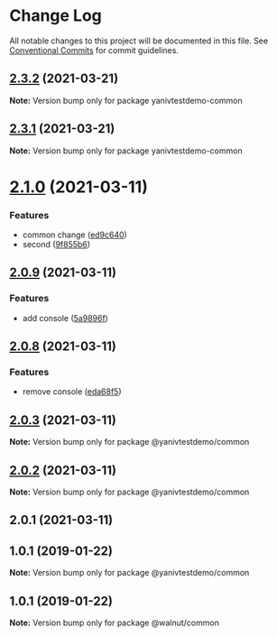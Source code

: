 # Change Log

All notable changes to this project will be documented in this file.
See [Conventional Commits](https://conventionalcommits.org) for commit guidelines.

## [2.3.2](https://github.com/YanivD/yarn-workspaces-example/compare/yanivtestdemo-common@2.3.1...yanivtestdemo-common@2.3.2) (2021-03-21)

**Note:** Version bump only for package yanivtestdemo-common





## [2.3.1](https://github.com/YanivD/yarn-workspaces-example/compare/yanivtestdemo-common@2.3.0...yanivtestdemo-common@2.3.1) (2021-03-21)

**Note:** Version bump only for package yanivtestdemo-common





# [2.1.0](https://github.com/YanivD/yarn-workspaces-example/compare/yanivtestdemo-common@2.0.9...yanivtestdemo-common@2.1.0) (2021-03-11)


### Features

* common change ([ed9c640](https://github.com/YanivD/yarn-workspaces-example/commit/ed9c640))
* second ([9f855b6](https://github.com/YanivD/yarn-workspaces-example/commit/9f855b6))





## [2.0.9](https://github.com/YanivD/yarn-workspaces-example/compare/yanivtestdemo-common@2.0.8...yanivtestdemo-common@2.0.9) (2021-03-11)


### Features

* add console ([5a9896f](https://github.com/YanivD/yarn-workspaces-example/commit/5a9896f))





## [2.0.8](https://github.com/YanivD/yarn-workspaces-example/compare/yanivtestdemo-common@2.0.7...yanivtestdemo-common@2.0.8) (2021-03-11)


### Features

* remove console ([eda68f5](https://github.com/YanivD/yarn-workspaces-example/commit/eda68f5))





## [2.0.3](https://github.com/YanivD/yarn-workspaces-example/compare/@yanivtestdemo/common@2.0.2...@yanivtestdemo/common@2.0.3) (2021-03-11)

**Note:** Version bump only for package @yanivtestdemo/common





## [2.0.2](https://github.com/YanivD/yarn-workspaces-example/compare/@yanivtestdemo/common@2.0.1...@yanivtestdemo/common@2.0.2) (2021-03-11)

**Note:** Version bump only for package @yanivtestdemo/common





## 2.0.1 (2021-03-11)



## 1.0.1 (2019-01-22)

**Note:** Version bump only for package @yanivtestdemo/common





## 1.0.1 (2019-01-22)

**Note:** Version bump only for package @walnut/common
